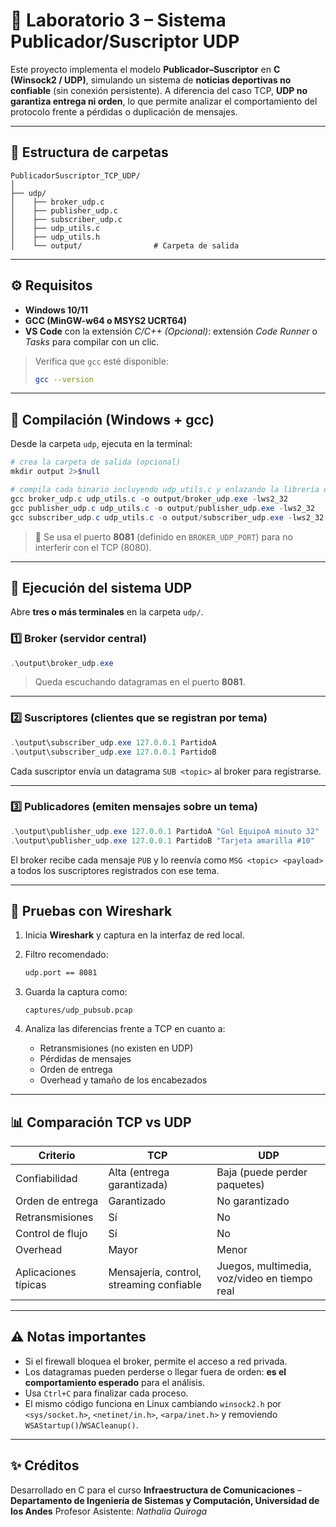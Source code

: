 # 📡 Laboratorio 3 – Sistema Publicador/Suscriptor UDP

Este proyecto implementa el modelo **Publicador–Suscriptor** en **C (Winsock2 / UDP)**, simulando un sistema de **noticias deportivas no confiable** (sin conexión persistente).
A diferencia del caso TCP, **UDP no garantiza entrega ni orden**, lo que permite analizar el comportamiento del protocolo frente a pérdidas o duplicación de mensajes.

---

## 📁 Estructura de carpetas

```
PublicadorSuscriptor_TCP_UDP/
│
├── udp/
│    ├── broker_udp.c
│    ├── publisher_udp.c
│    ├── subscriber_udp.c
│    ├── udp_utils.c
│    ├── udp_utils.h
│    └── output/                # Carpeta de salida
```

---

## ⚙️ Requisitos

* **Windows 10/11**
* **GCC (MinGW-w64 o MSYS2 UCRT64)**
* **VS Code** con la extensión *C/C++*
  *(Opcional)*: extensión *Code Runner* o *Tasks* para compilar con un clic.

> Verifica que `gcc` esté disponible:
>
> ```bash
> gcc --version
> ```

---

## 🧱 Compilación (Windows + gcc)

Desde la carpeta `udp`, ejecuta en la terminal:

```powershell
# crea la carpeta de salida (opcional)
mkdir output 2>$null

# compila cada binario incluyendo udp_utils.c y enlazando la librería de sockets de Windows
gcc broker_udp.c udp_utils.c -o output/broker_udp.exe -lws2_32
gcc publisher_udp.c udp_utils.c -o output/publisher_udp.exe -lws2_32
gcc subscriber_udp.c udp_utils.c -o output/subscriber_udp.exe -lws2_32
```

> 🔹 Se usa el puerto **8081** (definido en `BROKER_UDP_PORT`) para no interferir con el TCP (8080).

---

## 🚀 Ejecución del sistema UDP

Abre **tres o más terminales** en la carpeta `udp/`.

### 1️⃣ Broker (servidor central)

```powershell
.\output\broker_udp.exe
```

> Queda escuchando datagramas en el puerto **8081**.

---

### 2️⃣ Suscriptores (clientes que se registran por tema)

```powershell
.\output\subscriber_udp.exe 127.0.0.1 PartidoA
.\output\subscriber_udp.exe 127.0.0.1 PartidoB
```

Cada suscriptor envía un datagrama `SUB <topic>` al broker para registrarse.

---

### 3️⃣ Publicadores (emiten mensajes sobre un tema)

```powershell
.\output\publisher_udp.exe 127.0.0.1 PartidoA "Gol EquipoA minuto 32"
.\output\publisher_udp.exe 127.0.0.1 PartidoB "Tarjeta amarilla #10"
```

El broker recibe cada mensaje `PUB` y lo reenvía como
`MSG <topic> <payload>` a todos los suscriptores registrados con ese tema.

---

## 🧪 Pruebas con Wireshark

1. Inicia **Wireshark** y captura en la interfaz de red local.
2. Filtro recomendado:

   ```bash
   udp.port == 8081
   ```
3. Guarda la captura como:

   ```
   captures/udp_pubsub.pcap
   ```
4. Analiza las diferencias frente a TCP en cuanto a:

   * Retransmisiones (no existen en UDP)
   * Pérdidas de mensajes
   * Orden de entrega
   * Overhead y tamaño de los encabezados

---

## 📊 Comparación TCP vs UDP

| Criterio             | TCP                                      | UDP                                          |
| -------------------- | ---------------------------------------- | -------------------------------------------- |
| Confiabilidad        | Alta (entrega garantizada)               | Baja (puede perder paquetes)                 |
| Orden de entrega     | Garantizado                              | No garantizado                               |
| Retransmisiones      | Sí                                       | No                                           |
| Control de flujo     | Sí                                       | No                                           |
| Overhead             | Mayor                                    | Menor                                        |
| Aplicaciones típicas | Mensajería, control, streaming confiable | Juegos, multimedia, voz/video en tiempo real |

---

## ⚠️ Notas importantes

* Si el firewall bloquea el broker, permite el acceso a red privada.
* Los datagramas pueden perderse o llegar fuera de orden: **es el comportamiento esperado** para el análisis.
* Usa `Ctrl+C` para finalizar cada proceso.
* El mismo código funciona en Linux cambiando `winsock2.h` por `<sys/socket.h>`, `<netinet/in.h>`, `<arpa/inet.h>` y removiendo `WSAStartup()`/`WSACleanup()`.

---

## ✨ Créditos

Desarrollado en C para el curso **Infraestructura de Comunicaciones** –
**Departamento de Ingeniería de Sistemas y Computación, Universidad de los Andes**
Profesor Asistente: *Nathalia Quiroga*

